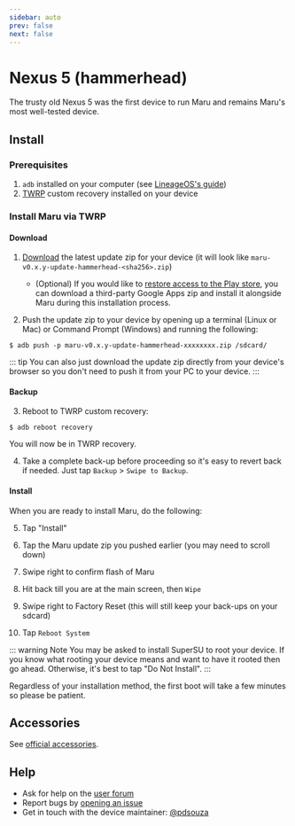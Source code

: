 ```yaml
---
sidebar: auto
prev: false
next: false
---
```


# Nexus 5 (hammerhead)

The trusty old Nexus 5 was the first device to run Maru and remains Maru's most well-tested device.

## Install

### Prerequisites

1. `adb` installed on your computer (see [LineageOS's guide](https://wiki.lineageos.org/adb_fastboot_guide.html))
2. [TWRP](../user/twrp.md) custom recovery installed on your device

### Install Maru via TWRP

#### Download

1. [Download](https://maruos.com/downloads/) the latest update zip for your device (it will look like `maru-v0.x.y-update-hammerhead-<sha256>.zip`)

    * (Optional) If you would like to [restore access to the Play store](../user/google-apps.md), you can download a third-party Google Apps zip and install it alongside Maru during this installation process.

2. Push the update zip to your device by opening up a terminal (Linux or Mac) or Command Prompt (Windows) and running the following:

```
$ adb push -p maru-v0.x.y-update-hammerhead-xxxxxxxx.zip /sdcard/
```

::: tip
You can also just download the update zip directly from your device's browser so
you don't need to push it from your PC to your device.
:::

#### Backup

3. Reboot to TWRP custom recovery:

```
$ adb reboot recovery
```

You will now be in TWRP recovery.

4. Take a complete back-up before proceeding so it's easy to revert back
   if needed. Just tap `Backup` > `Swipe to Backup`.

#### Install

When you are ready to install Maru, do the following:

5. Tap "Install"

6. Tap the Maru update zip you pushed earlier (you may need to scroll down)

7. Swipe right to confirm flash of Maru

8. Hit back till you are at the main screen, then `Wipe`

9. Swipe right to Factory Reset (this will still keep your back-ups on your sdcard)

10. Tap `Reboot System`

::: warning Note
You may be asked to install SuperSU to root your device. If you know what
rooting your device means and want to have it rooted then go ahead. Otherwise,
it's best to tap "Do Not Install".
:::

Regardless of your installation method, the first boot will take a few minutes so please be patient.

## Accessories

See [official accessories](https://maruos.com/accessories/).

## Help

* Ask for help on the [user forum](https://groups.google.com/forum/#!forum/maru-os)
* Report bugs by [opening an issue](https://github.com/maruos/maruos/issues/new)
* Get in touch with the device maintainer: [@pdsouza](https://github.com/pdsouza)
